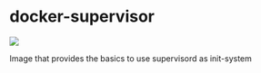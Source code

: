 docker-supervisor
==================
[![](https://badge.imagelayers.io/qnib/supervisor:latest.svg)](https://imagelayers.io/?images=qnib/supervisor:latest 'Details')

Image that provides the basics to use supervisord as init-system
